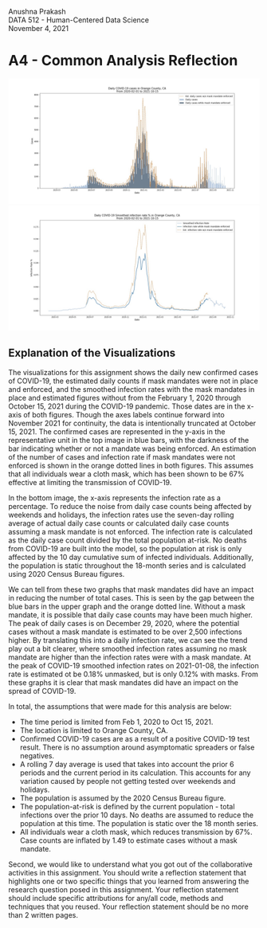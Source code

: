 Anushna Prakash  
DATA 512 - Human-Centered Data Science  
November 4, 2021  
# A4 - Common Analysis Reflection

![Orange County, CA Case counts](../results/orange-county_CA_daily-cases.jpg)
![Orange County, CA smoothed infection rates](../results/orange-county_CA_daily-infection-rate-smoothed.jpg)

## Explanation of the Visualizations  
The visualizations for this assignment shows the daily new confirmed cases of COVID-19, the estimated daily counts if mask mandates were not in place and enforced, and the smoothed infection rates with the mask mandates in place and estimated figures without from the February 1, 2020 through October 15, 2021 during the COVID-19 pandemic. Those dates are in the x-axis of both figures. Though the axes labels continue forward into November 2021 for continuity, the data is intentionally truncated at October 15, 2021. The confirmed cases are represented in the y-axis in the representative unit in the top image in blue bars, with the darkness of the bar indicating whether or not a mandate was being enforced. An estimation of the number of cases and infection rate if mask mandates were not enforced is shown in the orange dotted lines in both figures. This assumes that all individuals wear a cloth mask, which has been shown to be 67% effective at limiting the transmission of COVID-19.  

In the bottom image, the x-axis represents the infection rate as a percentage. To reduce the noise from daily case counts being affected by weekends and holidays, the infection rates use the seven-day rolling average of actual daily case counts or calculated daily case counts assuming a mask mandate is not enforced. The infection rate is calculated as the daily case count divided by the total population at-risk. No deaths from COVID-19 are built into the model, so the population at risk is only affected by the 10 day cumulative sum of infected individuals. Additionally, the population is static throughout the 18-month series and is calculated using 2020 Census Bureau figures.  

We can tell from these two graphs that mask mandates did have an impact in reducing the number of total cases. This is seen by the gap between the blue bars in the upper graph and the orange dotted line. Without a mask mandate, it is possible that daily case counts may have been much higher. The peak of daily cases is on December 29, 2020, where the potential cases without a mask mandate is estimated to be over 2,500 infections higher. By translating this into a daily infection rate, we can see the trend play out a bit clearer, where smoothed infection rates assuming no mask mandate are higher than the infection rates were with a mask mandate. At the peak of COVID-19 smoothed infection rates on 2021-01-08, the infection rate is estimated ot be 0.18% unmasked, but is only 0.12% with masks. From these graphs it is clear that mask mandates did have an impact on the spread of COVID-19.  

In total, the assumptions that were made for this analysis are below:  
- The time period is limited from Feb 1, 2020 to Oct 15, 2021.  
- The location is limited to Orange County, CA.  
- Confirmed COVID-19 cases are as a result of a positive COVID-19 test result. There is no assumption around asymptomatic spreaders or false negatives.  
- A rolling 7 day average is used that takes into account the prior 6 periods and the current period in its calculation. This accounts for any variation caused by people not getting tested over weekends and holidays.  
- The population is assumed by the 2020 Census Bureau figure.  
- The population-at-risk is defined by the current population - total infections over the prior 10 days. No deaths are assumed to reduce the population at this time. The population is static over the 18 month series.  
- All individuals wear a cloth mask, which reduces transmission by 67%. Case counts are inflated by 1.49 to estimate cases without a mask mandate.  

Second, we would like to understand what you got out of the collaborative activities in this assignment. You should write a reflection statement that highlights one or two specific things that you learned from answering the research question posed in this assignment. Your reflection statement should include specific attributions for any/all code, methods and techniques that you reused. Your reflection statement should be no more than 2 written pages.  